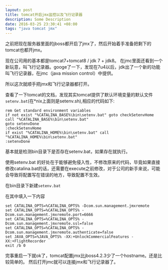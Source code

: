 ```yaml
---
layout: post
title: tomcat开启jmx监控以及飞行记录器
description: Some Description
date: 2016-03-25 23:30:41 +08:00
tags: "java tomcat jmx"
---
```


之前把现在服务器里面的jboss都开启了jmx了，然后开始着手准备把剩下的tomcat也都开jmx。

现在公司用的基本都是tomcat7+tomcat8 / jdk 7 + jdk8。
在jmc里面还看到一个新玩意，叫飞行记录器。googe了一下，发现在7u4以后，jdk出了一个新的功能叫飞行记录器，在jmc（java mission control）中提供。

所以这次就顺手把jmx和飞行记录器都打开。

查看了一下tomcat的文档，发现其实tomcat提供了默认环境变量的默认文件`setenv.bat`(在*nix上面则是setenv.sh),相应的代码如下:

```
rem Get standard environment variables
if not exist "%CATALINA_BASE%\bin\setenv.bat" goto checkSetenvHome
call "%CATALINA_BASE%\bin\setenv.bat"
goto setenvDone
:checkSetenvHome
if exist "%CATALINA_HOME%\bin\setenv.bat" call "%CATALINA_HOME%\bin\setenv.bat"
:setenvDone
```

基本就是检测bin目录下是否存在setenv.bat，如果存在就执行。

使用setenv.bat 的好处在于能够避免侵入性，不修改原来的代码，毕竟如果直接修改catalina.bat的话，还需要在execute之前修改，对于公司的新手来说，可能会导致将配置写在错误的地方，导致配置不生效。

在bin目录下新建`setenv.bat`

在其中填入一下内容
```
set CATALINA_OPTS=%CATALINA_OPTS% -Dcom.sun.management.jmxremote
set CATALINA_OPTS=%CATALINA_OPTS% -Dcom.sun.management.jmxremote.port=6666
set CATALINA_OPTS=%CATALINA_OPTS% -Dcom.sun.management.jmxremote.ssl=false
set CATALINA_OPTS=%CATALINA_OPTS% -Dcom.sun.management.jmxremote.authenticate=false
set JAVA_OPTS=%JAVA_OPTS% -XX:+UnlockCommercialFeatures -XX:+FlightRecorder
exit /b 0
```

完事重启一下就ok了，tomcat配置jmx比jboss4.2.3少了一个hostname。还是比较简单的。
然后打开jmc就可以连接jmx和飞行记录器了。